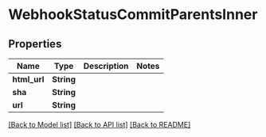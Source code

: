 # WebhookStatusCommitParentsInner

## Properties

Name | Type | Description | Notes
------------ | ------------- | ------------- | -------------
**html_url** | **String** |  | 
**sha** | **String** |  | 
**url** | **String** |  | 

[[Back to Model list]](../README.md#documentation-for-models) [[Back to API list]](../README.md#documentation-for-api-endpoints) [[Back to README]](../README.md)


